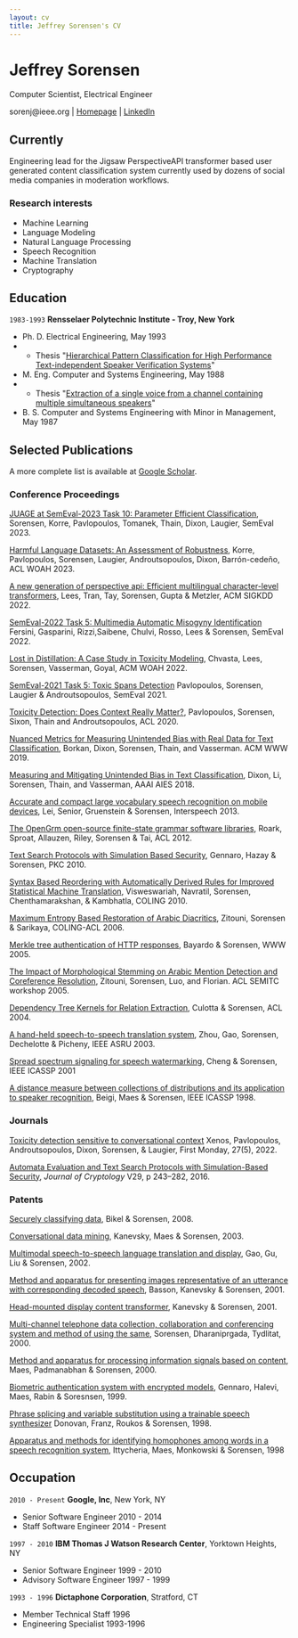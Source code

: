 ```yaml
---
layout: cv
title: Jeffrey Sorensen's CV
---
```

# Jeffrey Sorensen
Computer Scientist, Electrical Engineer

<div id="webaddress">
<a mailto="sorenj@ieee.org">sorenj@ieee.org</a>
| <a href="http://www.jeffreysorensen.com">Homepage</a>
| <a href="https://www.linkedin.com/in/jeffrey-sorensen-8a2b15191/">LinkedIn</a>
</div>

## Currently

Engineering lead for the Jigsaw PerspectiveAPI transformer based user generated content classification system
currently used by dozens of social media companies in moderation workflows.

### Research interests

- Machine Learning
- Language Modeling
- Natural Language Processing
- Speech Recognition
- Machine Translation
- Cryptography

## Education

`1983-1993`
__Rensselaer Polytechnic Institute - Troy, New York__
 - Ph. D. Electrical Engineering, May 1993
 - - Thesis "[Hierarchical Pattern Classification for High Performance Text-independent Speaker Verification Systems](https://search.worldcat.org/title/1150132953)"
 - M. Eng. Computer and Systems Engineering, May 1988
 - - Thesis "[Extraction of a single voice from a channel containing multiple simultaneous speakers](https://eds.p.ebscohost.com/eds/detail/detail?vid=6&sid=7a80aebd-de47-4159-88ef-21a16e430c1c%40redis&bdata=JnNpdGU9ZWRzLWxpdmUmc2NvcGU9c2l0ZQ%3d%3d#AN=rpi.1150124860&db=cat08351a)" 
 - B. S. Computer and Systems Engineering with Minor in Management, May 1987


## Selected Publications

A more complete list is available at [Google Scholar](https://scholar.google.com/citations?view_op=list_works&hl=en&hl=en&user=PZAbwr4AAAAJ).

### Conference Proceedings

[JUAGE at SemEval-2023 Task 10: Parameter Efficient Classification](https://aclanthology.org/2023.semeval-1.166), Sorensen, Korre, Pavlopoulos, Tomanek,  Thain, Dixon, Laugier, SemEval 2023.

[Harmful Language Datasets: An Assessment of Robustness](https://aclanthology.org/2023.woah-1.24), Korre, Pavlopoulos, Sorensen, Laugier, Androutsopoulos, Dixon, Barrón-cedeño, ACL WOAH 2023.

[A new generation of perspective api: Efficient multilingual character-level transformers](https://dl.acm.org/doi/abs/10.1145/3534678.3539147), Lees, Tran, Tay, Sorensen, Gupta & Metzler, ACM SIGKDD 2022.

[SemEval-2022 Task 5: Multimedia Automatic Misogyny Identification](https://aclanthology.org/2022.semeval-1.74) Fersini, Gasparini, Rizzi,Saibene, Chulvi, Rosso, Lees & Sorensen, SemEval 2022.

[Lost in Distillation: A Case Study in Toxicity Modeling](https://aclanthology.org/2022.woah-1.9),  Chvasta,  Lees,  Sorensen,  Vasserman, Goyal, ACM WOAH 2022.

[SemEval-2021 Task 5: Toxic Spans Detection](https://aclanthology.org/2021.semeval-1.6) Pavlopoulos, Sorensen, Laugier & Androutsopoulos, SemEval 2021.

[Toxicity Detection: Does Context Really Matter?](https://aclanthology.org/2020.acl-main.396/), Pavlopoulos, Sorensen, Sixon, Thain and Androutsopoulos, ACL 2020.

[Nuanced Metrics for Measuring Unintended Bias with Real Data for Text Classification](https://doi.org/10.1145/3308560.3317593), Borkan, Dixon, Sorensen, Thain, and Vasserman. ACM WWW 2019. 

[Measuring and Mitigating Unintended Bias in Text Classification](https://doi.org/10.1145/3278721.3278729), Dixon, Li, Sorensen, Thain, and Vasserman, AAAI AIES 2018. 

[Accurate and compact large vocabulary speech recognition on mobile devices](https://www.audentia-gestion.fr/Google/41176.pdf), 
Lei, Senior, Gruenstein & Sorensen, Interspeech 2013.

[The OpenGrm open-source finite-state grammar software libraries](https://aclanthology.org/P12-3011/), Roark, Sproat, Allauzen, Riley, Sorensen & Tai, ACL 2012.

[Text Search Protocols with Simulation Based Security](https://link.springer.com/chapter/10.1007/978-3-642-13013-7_20), Gennaro, Hazay & Sorensen, PKC 2010.

[Syntax Based Reordering with Automatically Derived Rules for Improved Statistical Machine Translation](https://aclanthology.org/C10-1126/), 
 Visweswariah, Navratil, Sorensen, Chenthamarakshan, & Kambhatla, COLING 2010.

[Maximum Entropy Based Restoration of Arabic Diacritics](https://aclanthology.org/P06-1073), Zitouni, Sorensen & Sarikaya, COLING-ACL 2006.

[Merkle tree authentication of HTTP responses](https://doi.org/10.1145/1062745.1062929), Bayardo & Sorensen, WWW 2005.

[The Impact of Morphological Stemming on Arabic Mention Detection and Coreference Resolution](https://aclanthology.org/W05-0709/), Zitouni, Sorensen,  Luo, and Florian. ACL SEMITC workshop 2005.

[Dependency Tree Kernels for Relation Extraction](https://aclanthology.org/P04-1054), Culotta & Sorensen, ACL 2004.

[A hand-held speech-to-speech translation system](https://ieeexplore.ieee.org/abstract/document/1318519), Zhou, Gao, Sorensen, Dechelotte & Picheny, IEEE ASRU 2003.

[Spread spectrum signaling for speech watermarking](https://ieeexplore.ieee.org/abstract/document/941175), Cheng & Sorensen, IEEE ICASSP 2001

[A distance measure between collections of distributions and its application to speaker recognition](https://ieeexplore.ieee.org/abstract/document/675374), Beigi, Maes & Sorensen, IEEE ICASSP 1998.


### Journals

[Toxicity detection sensitive to conversational context](https://doi.org/10.5210/fm.v27i5.12285) Xenos, Pavlopoulos, Androutsopoulos, Dixon, Sorensen, & Laugier, First Monday, 27(5), 2022. 

[Automata Evaluation and Text Search Protocols with Simulation-Based Security](https://doi.org/10.1007/s00145-014-9193-x), *Journal of Cryptology* V29, p 243–282, 2016.

### Patents

[Securely classifying data](https://patents.google.com/patent/US8903090B2/en), Bikel & Sorensen, 2008.

[Conversational data mining](https://patents.google.com/patent/US6665644B1/en), Kanevsky, Maes & Sorensen, 2003.

[Multimodal speech-to-speech language translation and display](https://patents.google.com/patent/US20040111272A1/en), Gao, Gu, Liu & Sorensen, 2002.

[Method and apparatus for presenting images representative of an utterance with corresponding decoded speech](https://patents.google.com/patent/US7076429B2/en), Basson, Kanevsky & Sorensen, 2001.

[Head-mounted display content transformer](https://patents.google.com/patent/US7092496B1/en), Kanevsky & Sorensen, 2001.

[Multi-channel telephone data collection, collaboration and conferencing system and method of using the same](https://patents.google.com/patent/US6810116B1/en), Sorensen, Dharaniprgada, Tydlitat, 2000.

[Method and apparatus for processing information signals based on content](https://patents.google.com/patent/US7092496B1/en), Maes, Padmanabhan & Sorensen, 2000.

[Biometric authentication system with encrypted models](https://patents.google.com/patent/US6317834B1/en), Gennaro, Halevi, Maes, Rabin & Soresnsen, 1999.

[Phrase splicing and variable substitution using a trainable speech synthesizer](https://patents.google.com/patent/US6266637B1/en) Donovan, Franz, Roukos & Sorensen, 1998.

[Apparatus and methods for identifying homophones among words in a speech recognition system](https://patents.google.com/patent/US6269335B1/en), Ittycheria, Maes, Monkowski & Sorensen, 1998


## Occupation

`2010 - Present`
__Google, Inc__, New York, NY

- Senior Software Engineer 2010 - 2014
- Staff Software Engineer 2014 - Present

`1997 - 2010`
__IBM Thomas J Watson Research Center__, Yorktown Heights, NY

- Senior Software Engineer 1999 - 2010
- Advisory Software Engineer 1997 - 1999

`1993 - 1996`
__Dictaphone Corporation__, Stratford, CT

- Member Technical Staff 1996
- Engineering Specialist 1993-1996
